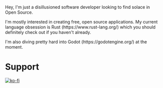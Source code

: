 Hey, I'm just a disillusioned software developer looking to find solace in Open Source.

<p>
I'm mostly interested in creating free, open source applications.
My current language obsession is Rust (https://www.rust-lang.org/) which you should definitely check out if you haven't already.
</p>

<p>
I'm also diving pretty hard into Godot (https://godotengine.org/) at the moment.
</p>

# Support
[![ko-fi](https://ko-fi.com/img/githubbutton_sm.svg)](https://ko-fi.com/U7U1HEKZ9)
